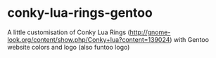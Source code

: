 conky-lua-rings-gentoo
======================

A little customisation of Conky Lua Rings (http://gnome-look.org/content/show.php/Conky+lua?content=139024) with Gentoo website colors and logo (also funtoo logo)